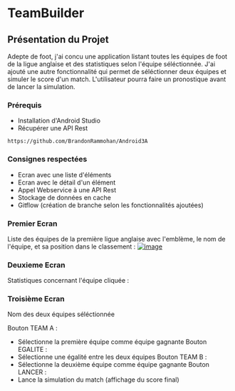 # TeamBuilder


## Présentation du Projet

Adepte de foot, j'ai concu une application listant toutes les équipes de foot de la ligue anglaise et des statistiques selon l'équipe séléctionnée.
J'ai ajouté une autre fonctionnalité qui permet de séléctionner deux équipes et simuler le score d'un match. L'utilisateur pourra faire un pronostique avant de lancer la simulation.

### Prérequis

* Installation d'Android Studio
* Récupérer une API Rest

```
https://github.com/BrandonRammohan/Android3A
```

### Consignes respectées

* Ecran avec une liste d'éléments
* Ecran avec le détail d'un élément
* Appel Webservice à une API Rest
* Stockage de données en cache
* Gitflow (création de branche selon les fonctionnalités ajoutées)


### Premier Ecran

Liste des équipes de la première ligue anglaise avec l'emblème, le nom de l'équipe, et sa position dans le classement :
[
![image](https://user-images.githubusercontent.com/62753668/83982707-045a4700-a929-11ea-9cb3-0fc9be378887.png)
](url)

### Deuxieme Ecran 

Statistiques concernant l'équipe cliquée :


### Troisième Ecran 
Nom des deux équipes séléctionnée

Bouton TEAM A :
  - Sélectionne la première équipe comme équipe gagnante
Bouton EGALITE :
  - Sélectionne une égalité entre les deux équipes
Bouton TEAM B : 
  - Sélectionne la deuxième équipe comme équipe gagnante
Bouton LANCER :
  - Lance la simulation du match (affichage du score final)




